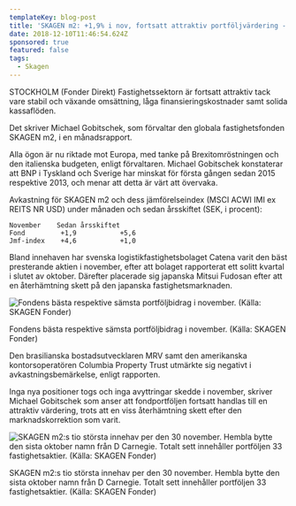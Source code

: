 ```yaml
---
templateKey: blog-post
title: 'SKAGEN m2: +1,9% i nov, fortsatt attraktiv portföljvärdering - förvaltare'
date: 2018-12-10T11:46:54.624Z
sponsored: true
featured: false
tags:
  - Skagen
---
```

STOCKHOLM (Fonder Direkt) Fastighetssektorn är fortsatt attraktiv tack vare stabil och växande omsättning, låga finansieringskostnader samt solida kassaflöden.

Det skriver Michael Gobitschek, som förvaltar den globala fastighetsfonden SKAGEN m2, i en månadsrapport.

Alla ögon är nu riktade mot Europa, med tanke på Brexitomröstningen och den italienska budgeten, enligt förvaltaren. Michael Gobitschek konstaterar att BNP i Tyskland och Sverige har minskat för första gången sedan 2015 respektive 2013, och menar att detta är värt att övervaka.

Avkastning för SKAGEN m2 och dess jämförelseindex (MSCI ACWI IMI ex REITS NR USD) under månaden och sedan årsskiftet (SEK, i procent):

```
November    Sedan årsskiftet                                      
Fond         +1,9           +5,6                                     
Jmf-index    +4,6           +1,0                                     
```

Bland innehaven har svenska logistikfastighetsbolaget Catena varit den bäst presterande aktien i november, efter att bolaget rapporterat ett solitt kvartal i slutet av oktober. Därefter placerade sig japanska Mitsui Fudosan efter att en återhämtning skett på den japanska fastighetsmarknaden.

![Fondens bästa respektive sämsta portföljbidrag i november. (Källa: SKAGEN Fonder)](/img/10.png)

<span class="image-caption">Fondens bästa respektive sämsta portföljbidrag i november. (Källa: SKAGEN Fonder)</span>

Den brasilianska bostadsutvecklaren MRV samt den amerikanska kontorsoperatören Columbia Property Trust utmärkte sig negativt i avkastningsbemärkelse, enligt rapporten.

Inga nya positioner togs och inga avyttringar skedde i november, skriver Michael Gobitschek som anser att fondportföljen fortsatt handlas till en attraktiv värdering, trots att en viss återhämtning skett efter den marknadskorrektion som varit.

![SKAGEN m2:s tio största innehav per den 30 november. Hembla bytte den sista oktober namn från D Carnegie. Totalt sett innehåller portföljen 33 fastighetsaktier. (Källa: SKAGEN Fonder)](/img/13.png)

<span class="image-caption">SKAGEN m2:s tio största innehav per den 30 november. Hembla bytte den sista oktober namn från D Carnegie. Totalt sett innehåller portföljen 33 fastighetsaktier. (Källa: SKAGEN Fonder)</span>
